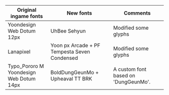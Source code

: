 |**Original ingame fonts**|**New fonts**|**Comments**|
|--- |--- |--- |
|Yoondesign Web Dotum 12px|UhBee Sehyun|Modified some glyphs|
|Lanapixel|Yoon px Arcade + PF Tempesta Seven Condensed|Modified some glyphs|
|Typo_Pororo M<br/>Yoondesign Web Dotum 14px|BoldDungGeunMo + Upheaval TT BRK|A custom font based on 'DungGeunMo'.|
